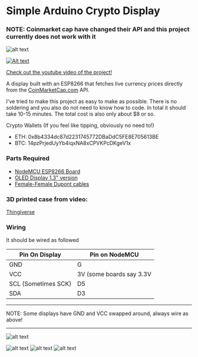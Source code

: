 # Simple Arduino Crypto Display

### NOTE: Coinmarket cap have changed their API and this project currently does not work with it

![alt text](https://i.imgur.com/QcoTabI.png "Display")

[![Alt text](https://img.youtube.com/vi/2IRsOFaWfho/0.jpg)](https://www.youtube.com/watch?v=2IRsOFaWfho)

[Check out the youtube video of the project!](https://www.youtube.com/watch?v=2IRsOFaWfho)

A display built with an ESP8266 that fetches live currency prices directly from the [CoinMarketCap.com](CoinMarketCap.com) API.

I've tried to make this project as easy to make as possible. There is no soldering and you also do not need to know how to code. In total it should take 10-15 minutes. The total cost is also only about $8 or so.

Crypto Wallets (If you feel like tipping, obviously no need to!)
* ETH: 0x8b4334dc87d2231745772DBaDdC5FE8E705613BE
* BTC: 14pzPrjedUyYb4iqxNA8xCPVKPcDKgeV1x

### Parts Required

* [NodeMCU ESP8266 Board](http://s.click.aliexpress.com/e/ayNNnYN)
* [OLED Display 1.3" version](http://s.click.aliexpress.com/e/EqByrzb)
* [Female-Female Dupont cables](http://s.click.aliexpress.com/e/2nq7AuR)


### 3D printed case from video:
[Thingiverse](https://www.thingiverse.com/thing:2539435)


### Wiring 

It should be wired as followed

| Pin On Display| Pin on NodeMCU |
| ------------- |----------------|
| GND     | G |
| VCC     | 3V (some boards say 3.3V |
| SCL (Sometimes SCK)    | D5 |
| SDA     | D3 |

---

NOTE: Some displays have GND and VCC swapped around, always wire as above!

---
![alt text](https://i.imgur.com/jaC6E2S.jpg?1 "Warning")


![alt text](https://i.imgur.com/OrTd5SX.jpg "Wiring")
![alt text](https://i.imgur.com/0pLIPvH.png "Wiring to Screen")
![alt text](https://i.imgur.com/xgvBrwZ.png "Wiring to Board")
